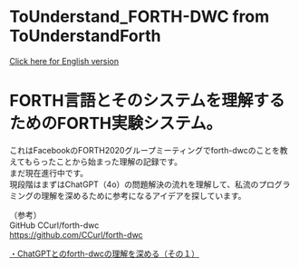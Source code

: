 # ToUnderstand_FORTH-DWC from ToUnderstandForth  
[ Click here for English version](README_ENG.md)   
  
# FORTH言語とそのシステムを理解するためのFORTH実験システム。  
  
これはFacebookのFORTH2020グループミーティングでforth-dwcのことを教えてもらったことから始まった理解の記録です。  
まだ現在進行中です。  
現段階はまずはChatGPT（4o）の問題解決の流れを理解して、私流のプログラミングの理解を深めるために参考になるアイデアを探しています。  
  
（参考）  
GitHub CCurl/forth-dwc  
https://github.com/CCurl/forth-dwc  
  
  
[・ChatGPTとのforth-dwcの理解を深める（その１）](ChatGPT_Kawakudari_01.MD)  
  




